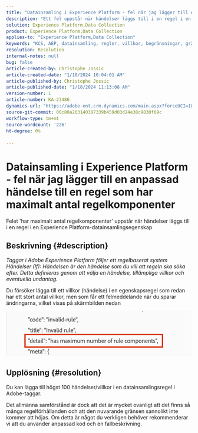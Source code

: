 ```yaml
---
title: "Datainsamling i Experience Platform - fel när jag lägger till en anpassad händelse till en regel som har maximalt antal regelkomponenter"
description: "Ett fel uppstår när händelser läggs till i en regel i en Experience Platform-datainsamlingsegenskap"
solution: Experience Platform,Data Collection
product: Experience Platform,Data Collection
applies-to: "Experience Platform,Data Collection"
keywords: "KCS, AEP, datainsamling, regler, villkor, begränsningar, gräns, taggar"
resolution: Resolution
internal-notes: null
bug: false
article-created-by: Christophe Jossic
article-created-date: "1/18/2024 10:04:01 AM"
article-published-by: Christophe Jossic
article-published-date: "1/18/2024 11:13:08 AM"
version-number: 1
article-number: KA-23486
dynamics-url: "https://adobe-ent.crm.dynamics.com/main.aspx?forceUCI=1&pagetype=entityrecord&etn=knowledgearticle&id=24ca8be2-e8b5-ee11-a569-6045bd006704"
source-git-commit: 00c80a263140387339b459d03d24e38c9830f69c
workflow-type: tm+mt
source-wordcount: '226'
ht-degree: 0%

---
```


# Datainsamling i Experience Platform - fel när jag lägger till en anpassad händelse till en regel som har maximalt antal regelkomponenter


Felet &#39;har maximalt antal regelkomponenter&#39; uppstår när händelser läggs till i en regel i en Experience Platform-datainsamlingsegenskap

## Beskrivning {#description}


*Taggar i Adobe Experience Platform följer ett regelbaserat system
<br>Händelser (If): Händelsen är den händelse som du vill att regeln ska söka efter. Detta definieras genom att välja en händelse, tillämpliga villkor och eventuella undantag.*

Du försöker lägga till ett villkor (händelse) i en egenskapsregel som redan har ett stort antal villkor, men som får ett felmeddelande när du sparar ändringarna, vilket visas på skärmbilden nedan



![](assets/___b44cc885-f2b5-ee11-a569-6045bd006704___.png)


## Upplösning {#resolution}


Du kan lägga till högst 100 händelser/villkor i en datainsamlingsregel i Adobe-taggar.

Det allmänna samförstånd är dock att det är mycket ovanligt att det finns så många regelförhållanden och att den nuvarande gränsen sannolikt inte kommer att höjas. Om detta är något du verkligen behöver rekommenderar vi att du använder anpassad kod och en fallbeskrivning.
